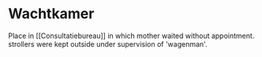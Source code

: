 # Wachtkamer

Place in [[Consultatiebureau]] in which mother waited without appointment. strollers were kept outside under supervision of 'wagenman'.